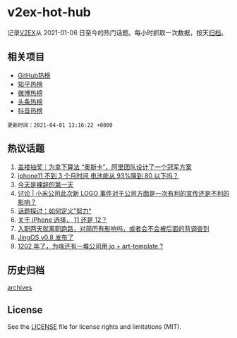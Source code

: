 # v2ex-hot-hub

 记录[V2EX](https://www.v2ex.com/)从 2021-01-06 日至今的热门话题。每小时抓取一次数据，按天[归档](archives)。
 
 ## 相关项目

- [GitHub热榜](https://github.com/lonnyzhang423/github-hot-hub)
- [知乎热榜](https://github.com/lonnyzhang423/zhihu-hot-hub)
- [微博热榜](https://github.com/lonnyzhang423/weibo-hot-hub)
- [头条热榜](https://github.com/lonnyzhang423/toutiao-hot-hub)
- [抖音热榜](https://github.com/lonnyzhang423/douyin-hot-hub)


 `更新时间：2021-04-01 13:16:22 +0800`

## 热议话题

1. [盖楼抽奖｜为拿下算法 “奥斯卡”，阿里团队设计了一个冠军方案](https://www.v2ex.com/t/766878)
1. [iphone11 不到 3 个月时间 电池能从 93%降到 80 以下吗？](https://www.v2ex.com/t/766866)
1. [今天是裸辞的第一天](https://www.v2ex.com/t/767059)
1. [讨论 | 小米公司此次新 LOGO 事件对于公司方面是一次有利的宣传还是不利的影响？](https://www.v2ex.com/t/766926)
1. [话题探讨：如何定义”努力“](https://www.v2ex.com/t/766839)
1. [关于 iPhone 选择， 11 还是 12？](https://www.v2ex.com/t/766971)
1. [入职两天就离职跑路，对简历有影响吗，或者会不会被后面的背调查到](https://www.v2ex.com/t/766868)
1. [JingOS v0.8 发布了](https://www.v2ex.com/t/766941)
1. [1202 年了，为啥还有一堆公司用 jq + art-template ?](https://www.v2ex.com/t/767111)

## 历史归档

[archives](archives)

## License

See the [LICENSE](LICENSE) file for license rights and limitations (MIT).
